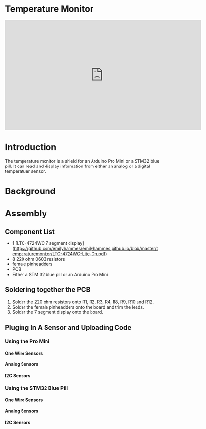 # Temperature Monitor

<iframe id="ytplayer" type="text/html" width="640" height="360" src="https://www.youtube.com/embed/LqRSSkQW6FU?autoplay=0&origin=http://hammeshacks.com" frameborder="0" allowfullscreen></iframe>

# Introduction
The temperature monitor is a shield for an Arduino Pro Mini or a STM32 blue pill. It can read and display information from either an analog or a digital temperatuer sensor. 

# Background

# Assembly

## Component List

* 1 [LTC-4724WC 7 segment display] (https://github.com/emilyhammes/emilyhammes.github.io/blob/master/temperaturemonitor/LTC-4724WC-Lite-On.pdf)
* 8 220 ohm 0603 resistors
* female pinheadders 
* PCB
* Either a STM 32 blue pill or an Arduino Pro Mini

## Soldering together the PCB

1. Solder the 220 ohm resistors onto R1, R2, R3, R4, R8, R9, R10 and R12.
2. Solder the female pinheadders onto the board and trim the leads.
3. Solder the 7 segment display onto the board.

## Pluging In A Sensor and Uploading Code

### Using the Pro Mini 

#### One Wire Sensors

#### Analog Sensors

#### I2C Sensors

### Using the STM32 Blue Pill

#### One Wire Sensors

#### Analog Sensors

#### I2C Sensors  
